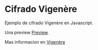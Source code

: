 # Cifrado Vigenère

Ejemplo de cifrado Vigenère en Javascript.

Una preview [Preview](https://federico-taborda.github.io/Vigenere-Cipher/).

Mas informacion en [Vigenère](https://en.wikipedia.org/wiki/Vigen%C3%A8re_cipher)